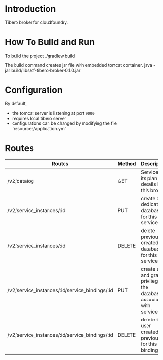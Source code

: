 Introduction
============
Tibero broker for cloudfoundry.

How To Build and Run
====================
To build the project
./gradlew build


The build command creates jar file with embedded tomcat container.
java -jar build/libs/cf-tibero-broker-0.1.0.jar


Configuration
=============
By default,
* the tomcat server is listening at port `9000`
* requires local tibero server 
* configurations can be changed by modifying the file 'resources/application.yml'


Routes
======
|Routes|Method|Description|
|------|------|-----------|
|/v2/catalog|GET|Service and its plan details by this broker|
|/v2/service_instances/:id|PUT|create a dedicated database for this service|
|/v2/service_instances/:id|DELETE|delete previously created database for this service|
|/v2/service_instances/:id/service_bindings/:id|PUT|create user and grant privilege for the database associated with service.|
|/v2/service_instances/:id/service_bindings/:id|DELETE|delete the user created previously for this binding.|

